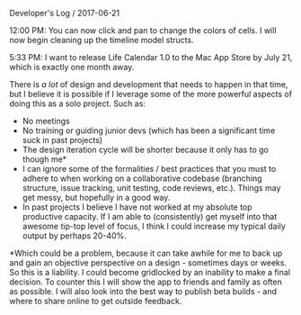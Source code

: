 Developer's Log / 2017-06-21

12:00 PM: You can now click and pan to change the colors of cells. I will now begin cleaning up the timeline model structs.

5:33 PM: I want to release Life Calendar 1.0 to the Mac App Store by July 21, which is exactly one month away.

There is *a lot* of design and development that needs to happen in that time, but I believe it is possible if I leverage some of the more powerful aspects of doing this as a solo project. Such as:
- No meetings
- No training or guiding junior devs (which has been a significant time suck in past projects)
- The design iteration cycle will be shorter because it only has to go though me*
- I can ignore some of the formalities / best practices that you must to adhere to when working on a collaborative codebase (branching structure, issue tracking, unit testing, code reviews, etc.). Things may get messy, but hopefully in a good way.
- In past projects I believe I have not worked at my absolute top productive capacity. If I am able to (consistently) get myself into that awesome tip-top level of focus, I think I could increase my typical daily output by perhaps 20-40%.

*Which could be a problem, because it can take awhile for me to back up and gain an objective perspective on a design - sometimes days or weeks. So this is a liability. I could become gridlocked by an inability to make a final decision. To counter this I will show the app to friends and family as often as possible. I will also look into the best way to publish beta builds - and where to share online to get outside feedback.

